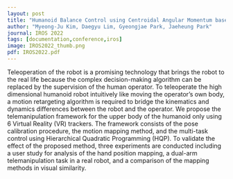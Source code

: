 ```yaml
---
layout: post
title: "Humanoid Balance Control using Centroidal Angular Momentum based on Hierarchical Quadratic Programming"
author: "Myeong-Ju Kim, Daegyu Lim, Gyeongjae Park, Jaeheung Park"
journal: IROS 2022
tags: [documentation,conference,iros]
image: IROS2022_thumb.png
pdf: IROS2022.pdf
---
```

Teleoperation of the robot is a promising technology that brings the robot to the real life because the complex decision-making algorithm can be replaced by the supervision of the human operator. To teleoperate the high dimensional humanoid robot intuitively like moving the operator’s own body, a motion retargeting algorithm is required to bridge the kinematics and dynamics differences between the robot and the operator. We propose the telemanipulation framework for the upper body of the humanoid only using 6 Virtual Reality (VR) trackers. The framework consists of the pose calibration procedure, the motion mapping method, and the multi-task control using Hierarchical Quadratic Programming (HQP). To validate the effect of the proposed method, three experiments are conducted including a user study for analysis of the hand position mapping, a dual-arm telemanipulation task in a real robot, and a comparison of the mapping methods in visual similarity.
